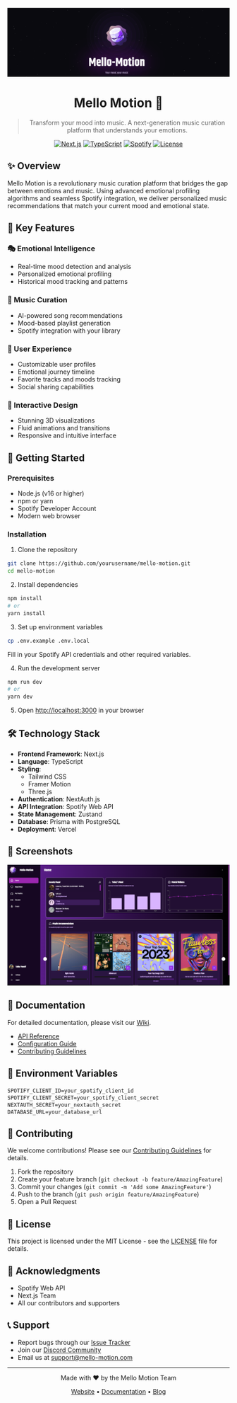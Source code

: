 <div align="center">
  
<div align="center">

 ![alt text](image-1.png)

</div>

# Mello Motion 🎵

> Transform your mood into music. A next-generation music curation platform that understands your emotions.

[![Next.js](https://img.shields.io/badge/Next.js-black?style=for-the-badge&logo=next.js&logoColor=white)](https://nextjs.org/)
[![TypeScript](https://img.shields.io/badge/TypeScript-007ACC?style=for-the-badge&logo=typescript&logoColor=white)](https://www.typescriptlang.org/)
[![Spotify](https://img.shields.io/badge/Spotify-1ED760?style=for-the-badge&logo=spotify&logoColor=white)](https://developer.spotify.com/documentation/web-api/)
[![License](https://img.shields.io/badge/License-MIT-yellow.svg?style=for-the-badge)](LICENSE)

</div>

## ✨ Overview

Mello Motion is a revolutionary music curation platform that bridges the gap between emotions and music. Using advanced emotional profiling algorithms and seamless Spotify integration, we deliver personalized music recommendations that match your current mood and emotional state.

## 🎯 Key Features

### 🎭 Emotional Intelligence
- Real-time mood detection and analysis
- Personalized emotional profiling
- Historical mood tracking and patterns

### 🎵 Music Curation
- AI-powered song recommendations
- Mood-based playlist generation
- Spotify integration with your library

### 👤 User Experience
- Customizable user profiles
- Emotional journey timeline
- Favorite tracks and moods tracking
- Social sharing capabilities

### 🎨 Interactive Design
- Stunning 3D visualizations
- Fluid animations and transitions
- Responsive and intuitive interface

## 🚀 Getting Started

### Prerequisites

- Node.js (v16 or higher)
- npm or yarn
- Spotify Developer Account
- Modern web browser

### Installation

1. Clone the repository
```bash
git clone https://github.com/yourusername/mello-motion.git
cd mello-motion
```

2. Install dependencies
```bash
npm install
# or
yarn install
```

3. Set up environment variables
```bash
cp .env.example .env.local
```
Fill in your Spotify API credentials and other required variables.

4. Run the development server
```bash
npm run dev
# or
yarn dev
```

5. Open [http://localhost:3000](http://localhost:3000) in your browser

## 🛠️ Technology Stack

- **Frontend Framework**: Next.js
- **Language**: TypeScript
- **Styling**: 
  - Tailwind CSS
  - Framer Motion
  - Three.js
- **Authentication**: NextAuth.js
- **API Integration**: Spotify Web API
- **State Management**: Zustand
- **Database**: Prisma with PostgreSQL
- **Deployment**: Vercel

## 📱 Screenshots

<div align="center">

![alt text](image.png)

</div>

## 📖 Documentation

For detailed documentation, please visit our [Wiki](https://github.com/yourusername/mello-motion/wiki).

- [API Reference](docs/api.md)
- [Configuration Guide](docs/configuration.md)
- [Contributing Guidelines](CONTRIBUTING.md)

## 🔐 Environment Variables

```env
SPOTIFY_CLIENT_ID=your_spotify_client_id
SPOTIFY_CLIENT_SECRET=your_spotify_client_secret
NEXTAUTH_SECRET=your_nextauth_secret
DATABASE_URL=your_database_url
```

## 🤝 Contributing

We welcome contributions! Please see our [Contributing Guidelines](CONTRIBUTING.md) for details.

1. Fork the repository
2. Create your feature branch (`git checkout -b feature/AmazingFeature`)
3. Commit your changes (`git commit -m 'Add some AmazingFeature'`)
4. Push to the branch (`git push origin feature/AmazingFeature`)
5. Open a Pull Request

## 📄 License

This project is licensed under the MIT License - see the [LICENSE](LICENSE) file for details.

## 🙏 Acknowledgments

- Spotify Web API
- Next.js Team
- All our contributors and supporters

## 📞 Support

- Report bugs through our [Issue Tracker](https://github.com/yourusername/mello-motion/issues)
- Join our [Discord Community](https://discord.gg/mello-motion)
- Email us at support@mello-motion.com

---

<div align="center">

Made with ❤️ by the Mello Motion Team

[Website](https://mello-motion.com) • [Documentation](https://docs.mello-motion.com) • [Blog](https://blog.mello-motion.com)

</div>
